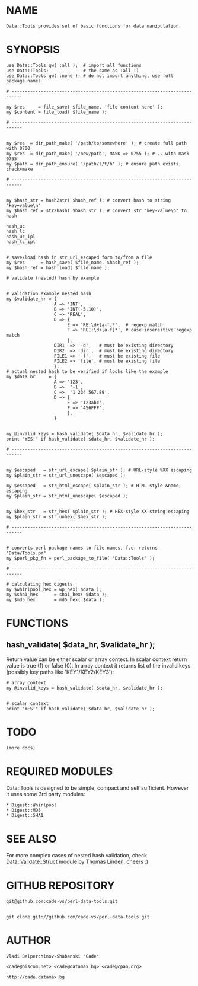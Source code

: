 

# NAME

    Data::Tools provides set of basic functions for data manipulation.

# SYNOPSIS

    use Data::Tools qw( :all );  # import all functions
    use Data::Tools;             # the same as :all :) 
    use Data::Tools qw( :none ); # do not import anything, use full package names

    # --------------------------------------------------------------------------

    my $res     = file_save( $file_name, 'file content here' );
    my $content = file_load( $file_name );

    # --------------------------------------------------------------------------
    

    my $res  = dir_path_make( '/path/to/somewhere' ); # create full path with 0700
    my $res  = dir_path_make( '/new/path', MASK => 0755 ); # ...with mask 0755
    my $path = dir_path_ensure( '/path/s/t/h' ); # ensure path exists, check+make

    # --------------------------------------------------------------------------
    

    my $hash_str = hash2str( $hash_ref ); # convert hash to string "key=value\n"
    my $hash_ref = str2hash( $hash_str ); # convert str "key-value\n" to hash

    hash_uc
    hash_lc
    hash_uc_ipl
    hash_lc_ipl
    

    # save/load hash in str_url_escaped form to/from a file
    my $res      = hash_save( $file_name, $hash_ref );
    my $hash_ref = hash_load( $file_name );

    # validate (nested) hash by example
    

    # validation example nested hash
    my $validate_hr = {
                      A => 'INT',
                      B => 'INT(-5,10)',
                      C => 'REAL',
                      D => {
                           E => 'RE:\d+[a-f]*',  # regexp match
                           F => 'REI:\d+[a-f]*', # case insensitive regexp match
                           },
                      DIR1  => '-d',   # must be existing directory
                      DIR2  => 'dir',  # must be existing directory
                      FILE1 => '-f',   # must be existing file  
                      FILE2 => 'file', # must be existing file  
                      };
    # actual nested hash to be verified if looks like the example
    my $data_hr     = {
                      A => '123',
                      B =>  '-1',
                      C =>  '1 234 567.89',
                      D => {
                           E => '123abc',
                           F => '456FFF',
                           },
                      }               
    

    my @invalid_keys = hash_validate( $data_hr, $validate_hr );
    print "YES!" if hash_validate( $data_hr, $validate_hr );

    # --------------------------------------------------------------------------
    

    my $escaped   = str_url_escape( $plain_str ); # URL-style %XX escaping
    my $plain_str = str_url_unescape( $escaped );

    my $escaped   = str_html_escape( $plain_str ); # HTML-style &name; escaping
    my $plain_str = str_html_unescape( $escaped );
    

    my $hex_str   = str_hex( $plain_str ); # HEX-style XX string escaping
    my $plain_str = str_unhex( $hex_str );

    # --------------------------------------------------------------------------
    

    # converts perl package names to file names, f.e: returns "Data/Tools.pm"
    my $perl_pkg_fn = perl_package_to_file( 'Data::Tools' );

    # --------------------------------------------------------------------------

    # calculating hex digests
    my $whirlpool_hex = wp_hex( $data );
    my $sha1_hex      = sha1_hex( $data );
    my $md5_hex       = md5_hex( $data );

# FUNCTIONS

## hash\_validate( $data\_hr, $validate\_hr );

Return value can be either scalar or array context. In scalar context return
value is true (1) or false (0). In array context it returns list of the invalid
keys (possibly key paths like 'KEY1/KEY2/KEY3'):

    # array context
    my @invalid_keys = hash_validate( $data_hr, $validate_hr );
    

    # scalar context
    print "YES!" if hash_validate( $data_hr, $validate_hr );

# TODO

    (more docs)

# REQUIRED MODULES

Data::Tools is designed to be simple, compact and self sufficient. 
However it uses some 3rd party modules:

    * Digest::Whirlpool
    * Digest::MD5
    * Digest::SHA1

# SEE ALSO

For more complex cases of nested hash validation, 
check Data::Validate::Struct module by Thomas Linden, cheers :)

# GITHUB REPOSITORY

    git@github.com:cade-vs/perl-data-tools.git
    

    git clone git://github.com/cade-vs/perl-data-tools.git
    

# AUTHOR

    Vladi Belperchinov-Shabanski "Cade"

    <cade@biscom.net> <cade@datamax.bg> <cade@cpan.org>

    http://cade.datamax.bg
